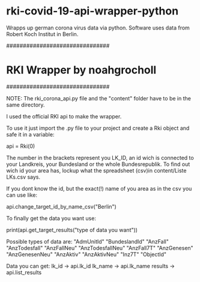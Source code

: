 # rki-covid-19-api-wrapper-python
Wrapps up german corona virus data via python. Software uses data from Robert Koch Institut in Berlin.

###############################
# RKI Wrapper by noahgrocholl #
###############################


NOTE: The rki_corona_api.py file and the "content" folder have to be in
the same directory.


I used the official RKI api to make the wrapper.

To use it just import the .py file to your project and create a Rki object
and safe it in a variable:

api = Rki(0)

The number in the brackets represent you LK_ID, an id wich is connected to 
your Landkreis, your Bundesland or the whole Bundesrepublik.
To find out wich id your area has, lockup what the spreadsheet (csv)in 
content/Liste LKs.csv says.

If you dont know the id, but the exact(!) name of you area as in the csv
you can use like:

api.change_target_id_by_name_csv("Berlin")


To finally get the data you want use:

print(api.get_target_results("type of data you want"))


Possible types of data are: 
"AdmUnitId" 
"BundeslandId" 
"AnzFall" 
"AnzTodesfall" 
"AnzFallNeu" 
"AnzTodesfallNeu" 
"AnzFall7T" 
"AnzGenesen" 
"AnzGenesenNeu" 
"AnzAktiv" 
"AnzAktivNeu" 
"Inz7T" 
"ObjectId"

Data you can get:
lk_id -> api.lk_id
lk_name -> api.lk_name
results -> api.list_results
